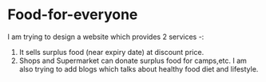 # Food-for-everyone
I am trying to design a website which provides 2 services -:
1. It sells surplus food (near expiry date) at discount price. 
2. Shops and Supermarket can donate surplus food for camps,etc.
I am also trying to add blogs which talks about healthy food diet and lifestyle.
